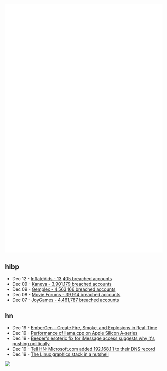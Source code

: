 ![Metrics](https://raw.githubusercontent.com/phixion/phixion/master/metrics.svg)

## hibp

<!--
for https://github.com/phixion/phixion/blob/main/.github/workflows/feeds.yml
-->
<!--START_SECTION:haveibeenpwnd-->
- Dec 12 - [InflateVids - 13,405 breached accounts](https://haveibeenpwned.com/PwnedWebsites#InflateVids)
- Dec 09 - [Kaneva - 3,901,179 breached accounts](https://haveibeenpwned.com/PwnedWebsites#Kaneva)
- Dec 09 - [Gemplex - 4,563,166 breached accounts](https://haveibeenpwned.com/PwnedWebsites#Gemplex)
- Dec 08 - [Movie Forums - 39,914 breached accounts](https://haveibeenpwned.com/PwnedWebsites#MovieForums)
- Dec 07 - [JoyGames - 4,461,787 breached accounts](https://haveibeenpwned.com/PwnedWebsites#JoyGames)
<!--END_SECTION:haveibeenpwnd-->

## hn

<!--
for https://github.com/phixion/phixion/blob/main/.github/workflows/feeds.yml
-->
<!--START_SECTION:hn-->
- Dec 19 - [EmberGen – Create Fire, Smoke, and Explosions in Real-Time](https://jangafx.com/software/embergen/)
- Dec 19 - [Performance of llama.cpp on Apple Silicon A-series](https://github.com/ggerganov/llama.cpp/discussions/4508)
- Dec 19 - [Beeper's esoteric fix for iMessage access suggests why it's pushing politically](https://arstechnica.com/gadgets/2023/12/beepers-esoteric-fix-for-imessage-access-suggests-why-its-pushing-politically/)
- Dec 19 - [Tell HN: Microsoft.com added 192.168.1.1 to their DNS record](https://news.ycombinator.com/item?id=38702783)
- Dec 19 - [The Linux graphics stack in a nutshell](https://lwn.net/SubscriberLink/955376/b3fba3bbfabbc411/)
<!--END_SECTION:hn-->

<!--
for https://yhype.me
-->
![](https://hit.yhype.me/github/profile?user_id=13013670)
